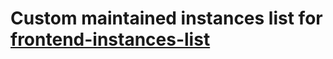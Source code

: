# Custom maintained instances list for [frontend-instances-list](https://github.com/NoPlagiarism/frontend-instances-list)